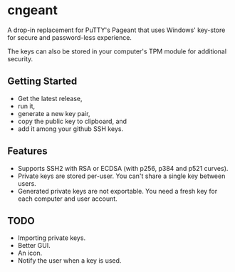 # cngeant

A drop-in replacement for PuTTY's Pageant that uses Windows'
key-store for secure and password-less experience.

The keys can also be stored in your computer's TPM module
for additional security.

## Getting Started

* Get the latest release,
* run it,
* generate a new key pair,
* copy the public key to clipboard, and
* add it among your github SSH keys.

## Features

* Supports SSH2 with RSA or ECDSA (with p256, p384 and p521 curves).
* Private keys are stored per-user. You can't share
  a single key between users.
* Generated private keys are not exportable. You need a fresh key
  for each computer and user account.

## TODO

* Importing private keys.
* Better GUI.
* An icon.
* Notify the user when a key is used.
